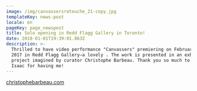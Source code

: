 ```yaml
---
image: /img/canvassersretouche_21-copy.jpg
templateKey: news-post
locale: en
pageKey: page_newspost
title: Solo opening in Redd Flagg Gallery in Toronto!
date: 2018-01-01T19:39:01.863Z
description: >-
  Thrilled to have video performance "Canvassers" premiering on February 14,
  2017 in Redd Flagg Gallery—a lovely . The work is presented in an exhibition
  project imagined by curator Christophe Barbeau. Thank you so much to Julia &
  Isaac for having me!
---
```

[christophebarbeau.com](http://christophebarbeau.com/)
